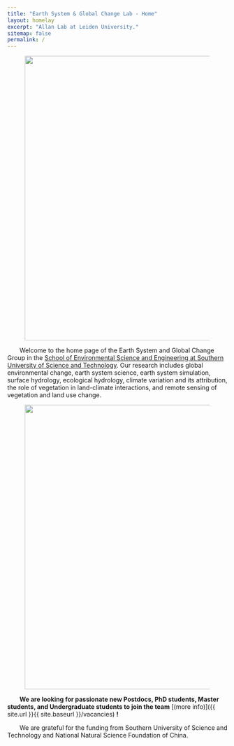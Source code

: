```yaml
---
title: "Earth System & Global Change Lab - Home"
layout: homelay
excerpt: "Allan Lab at Leiden University."
sitemap: false
permalink: /
---
```


<figure>
  <img src="{{ site.url }}{{ site.baseurl }}/images/slider7001400/1588826051(1).png" style="width: 650px">
</figure>


&ensp;&ensp;&ensp;&ensp;Welcome to the home page of the Earth System and Global Change Group in the [School of Environmental Science and Engineering at Southern University of Science and Technology](https://ese.sustech.edu.cn/index.html). Our research includes global environmental change, earth system science, earth system simulation, surface hydrology, ecological hydrology, climate variation and its attribution, the role of vegetation in land-climate interactions, and remote sensing of vegetation and land use change. 


<figure>
  <img src="{{ site.url }}{{ site.baseurl }}/images/slider7001400/group5.jpg" style="width: 650px">
</figure>

 &ensp;&ensp;&ensp;&ensp;**We are  looking for passionate new Postdocs, PhD students, Master students, and Undergraduate students to join the team** [(more info)]({{ site.url }}{{ site.baseurl }}/vacancies) **!**

&ensp;&ensp;&ensp;&ensp;We are grateful for the funding from Southern University of Science and Technology and National Natural Science Foundation of China.
